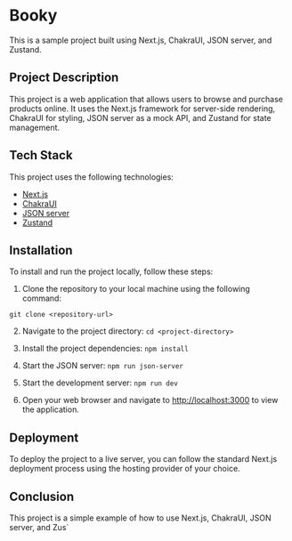 # Booky

This is a sample project built using Next.js, ChakraUI, JSON server, and Zustand.

## Project Description

This project is a web application that allows users to browse and purchase products online. It uses the Next.js framework for server-side rendering, ChakraUI for styling, JSON server as a mock API, and Zustand for state management.

## Tech Stack

This project uses the following technologies:

- [Next.js](https://nextjs.org/)
- [ChakraUI](https://chakra-ui.com/)
- [JSON server](https://github.com/typicode/json-server)
- [Zustand](https://github.com/pmndrs/zustand)

## Installation

To install and run the project locally, follow these steps:

1. Clone the repository to your local machine using the following command:

`git clone <repository-url>`

2. Navigate to the project directory:
`cd <project-directory>`

3. Install the project dependencies:
`npm install`

4. Start the JSON server:
`npm run json-server`

5. Start the development server:
`npm run dev`

6. Open your web browser and navigate to [http://localhost:3000](http://localhost:3000) to view the application.

## Deployment

To deploy the project to a live server, you can follow the standard Next.js deployment process using the hosting provider of your choice.

## Conclusion

This project is a simple example of how to use Next.js, ChakraUI, JSON server, and Zus`
